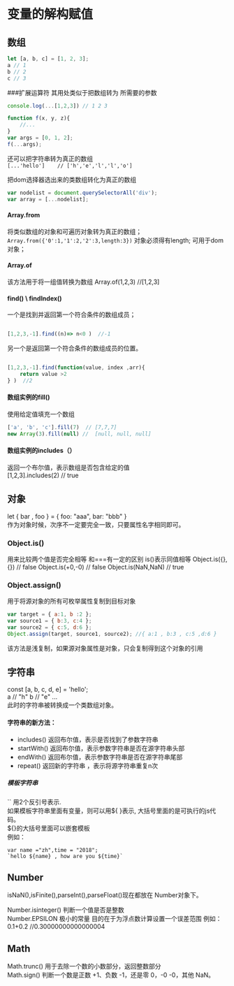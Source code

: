 # 变量的解构赋值

## 数组
```js
let [a, b, c] = [1, 2, 3];
a // 1
b // 2
c // 3
```
###扩展运算符
其用处类似于把数组转为 所需要的参数
```js
console.log(...[1,2,3]) // 1 2 3

function f(x, y, z){
    //...
}
var args = [0, 1, 2];
f(...args);
```
还可以把字符串转为真正的数组  
` [...'hello']    // ['h','e','l','l','o'] `

把dom选择器选出来的类数组转化为真正的数组
```js
var nodelist = document.querySelectorAll('div');
var array = [...nodelist];
```

#### Array.from
将类似数组的对象和可遍历对象转为真正的数组；  
` Array.from({'0':1,'1':2,'2':3,length:3}) `
对象必须得有length;
可用于dom对象；

#### Array.of
该方法用于将一组值转换为数组
Array.of(1,2,3)  //[1,2,3]

#### find() \ findIndex()
一个是找到并返回第一个符合条件的数组成员；
````js

[1,2,3,-1].find((n)=> n<0 )  //-1

````
另一个是返回第一个符合条件的数组成员的位置。
````js

[1,2,3,-1].find(function(value, index ,arr){
    return value >2
} )  //2

````

#### 数组实例的fill()
使用给定值填充一个数组
````js
['a', 'b', 'c'].fill(7)  // [7,7,7]
new Array(3).fill(null) //  [null, null, null]
````
#### 数组实例的includes（）  
返回一个布尔值，表示数组是否包含给定的值  
[1,2,3].includes(2) // true  


## 对象

let { bar , foo } = { foo: "aaa", bar: "bbb" }  
作为对象时候，次序不一定要完全一致，只要属性名字相同即可。

### Object.is()
用来比较两个值是否完全相等  和===有一定的区别
is()表示同值相等
Object.is({},{}) // false
Object.is(+0,-0) // false
Object.is(NaN,NaN) // true


### Object.assign()
用于将源对象的所有可枚举属性复制到目标对象
```js
var target = { a:1, b :2 };
var source1 = { b:3, c:4 };
var source2 = { c:5, d:6 };
Object.assign(target, source1, source2); //{ a:1 , b:3 , c:5 ,d:6 }
```
该方法是浅复制，如果源对象属性是对象，只会复制得到这个对象的引用

## 字符串

const [a, b, c, d, e] = 'hello';  
a // "h"         b // "e" ...  
此时的字符串被转换成一个类数组对象。  

#### 字符串的新方法：
* includes() 返回布尔值，表示是否找到了参数字符串  
* startWith()  返回布尔值，表示参数字符串是否在源字符串头部
* endWith()  返回布尔值，表示参数字符串是否在源字符串尾部
* repeat() 返回新的字符串 ，表示将源字符串重复n次

##### 模板字符串
``  用2个反引号表示.  
如果模板字符串里面有变量，则可以用${ }表示, 大括号里面的是可执行的js代码。  
${}的大括号里面可以嵌套模板  
例如：  
 ```
var name ="zh",time = "2018";
`hello ${name} , how are you ${time}`
 ```

 ## Number
 isNaN(),isFinite(),parseInt(),parseFloat()现在都放在 Number对象下。


 Number.isinteger() 判断一个值是否是整数  
 Number.EPSILON   极小的常量 目的在于为浮点数计算设置一个误差范围
 例如：0.1+0.2 //0.30000000000000004

 ## Math
 Math.trunc()  用于去除一个数的小数部分，返回整数部分  
 Math.sign()  判断一个数是正数 +1、负数 -1，还是零 0，-0 -0，其他 NaN。